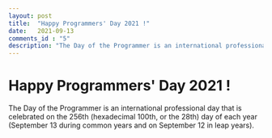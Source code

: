 ```yaml
---
layout: post
title:  "Happy Programmers' Day 2021 !"
date:   2021-09-13
comments_id : "5"
description: "The Day of the Programmer is an international professional day that is celebrated on the 256th (hexadecimal 100th, or the 28th) day of each year (September 13 during common years and on September 12 in leap years)."
---
```

# Happy Programmers' Day 2021 !

The Day of the Programmer is an international professional day that is celebrated on the 256th (hexadecimal 100th, or the 28th) day of each year (September 13 during common years and on September 12 in leap years).